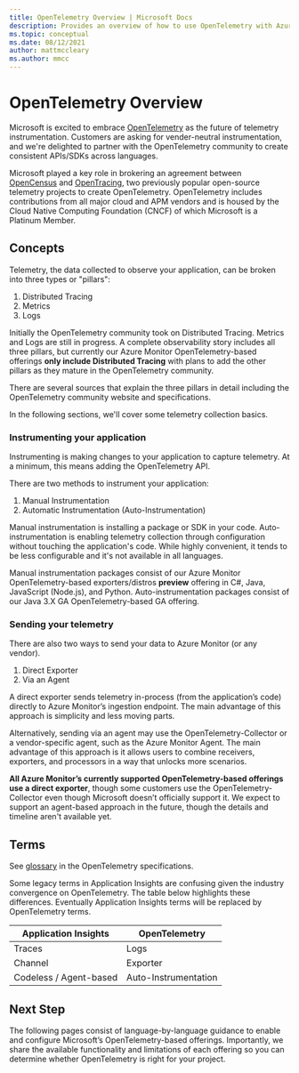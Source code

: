 ```yaml
---
title: OpenTelemetry Overview | Microsoft Docs
description: Provides an overview of how to use OpenTelemetry with Azure Monitor
ms.topic: conceptual
ms.date: 08/12/2021
author: mattmccleary
ms.author: mmcc
---
```


# OpenTelemetry Overview

Microsoft is excited to embrace [OpenTelemetry](https://opentelemetry.io/) as the future of telemetry instrumentation. Customers are asking for vender-neutral instrumentation, and we're delighted to partner with the OpenTelemetry community to create consistent APIs/SDKs across languages.

Microsoft played a key role in brokering an agreement between [OpenCensus](https://opencensus.io/) and [OpenTracing](https://opentracing.io/), two previously popular open-source telemetry projects to create OpenTelemetry. OpenTelemetry includes contributions from all major cloud and APM vendors and is housed by the Cloud Native Computing Foundation (CNCF) of which Microsoft is a Platinum Member.

## Concepts

Telemetry, the data collected to observe your application, can be broken into three types or "pillars":
1.	Distributed Tracing
2.	Metrics
3.	Logs

Initially the OpenTelemetry community took on Distributed Tracing. Metrics and Logs are still in progress. A complete observability story includes all three pillars, but currently our Azure Monitor OpenTelemetry-based offerings **only include Distributed Tracing** with plans to add the other pillars as they mature in the OpenTelemetry community.

There are several sources that explain the three pillars in detail including the OpenTelemetry community website and specifications.

In the following sections, we'll cover some telemetry collection basics.

### Instrumenting your application

Instrumenting is making changes to your application to capture telemetry. At a minimum, this means adding the OpenTelemetry API.

There are two methods to instrument your application:
1.	Manual Instrumentation
2.	Automatic Instrumentation (Auto-Instrumentation)

Manual instrumentation is installing a package or SDK in your code. Auto-instrumentation is enabling telemetry collection through configuration without touching the application's code. While highly convenient, it tends to be less configurable and it's not available in all languages.

Manual instrumentation packages consist of our Azure Monitor OpenTelemetry-based exporters/distros **preview** offering in C#, Java, JavaScript (Node.js), and Python. Auto-instrumentation packages consist of our Java 3.X GA OpenTelemetry-based GA offering.

### Sending your telemetry

There are also two ways to send your data to Azure Monitor (or any vendor).
1. Direct Exporter
2. Via an Agent

A direct exporter sends telemetry in-process (from the application’s code) directly to Azure Monitor’s ingestion endpoint. The main advantage of this approach is simplicity and less moving parts.

Alternatively, sending via an agent may use the OpenTelemetry-Collector or a vendor-specific agent, such as the Azure Monitor Agent. The main advantage of this approach is it allows users to combine receivers, exporters, and processors in a way that unlocks more scenarios.

**All Azure Monitor’s currently supported OpenTelemetry-based offerings use a direct exporter**, though some customers use the OpenTelemetry-Collector even though Microsoft doesn’t officially support it. We expect to support an agent-based approach in the future, though the details and timeline aren't available yet.

## Terms

See [glossary](https://github.com/open-telemetry/opentelemetry-specification/blob/main/specification/glossary.md) in the OpenTelemetry specifications.

Some legacy terms in Application Insights are confusing given the industry convergence on OpenTelemetry. The table below highlights these differences. Eventually Application Insights terms will be replaced by OpenTelemetry terms.

Application Insights | OpenTelemetry
------ | ------
Traces   | Logs
Channel   | Exporter  
Codeless / Agent-based   | Auto-Instrumentation

## Next Step

The following pages consist of language-by-language guidance to enable and configure Microsoft’s OpenTelemetry-based offerings. Importantly, we share the available functionality and limitations of each offering so you can determine whether OpenTelemetry is right for your project.
